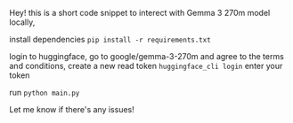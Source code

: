 Hey! this is a short code snippet to interect with Gemma 3 270m model locally,

install dependencies 
```pip install -r requirements.txt```

login to huggingface, go to google/gemma-3-270m and agree to the terms and conditions, create a new read token
```huggingface_cli login```
enter your token

run
```python main.py```

Let me know if there's any issues!
